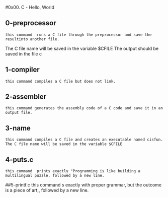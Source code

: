 #0x00. C - Hello, World
## 0-preprocessor
	this command  runs a C file through the preprocessor and save the resultinto another file.
The C file name will be saved in the variable $CFILE
The output should be saved in the file c
## 1-compiler
	this command compiles a C file but does not link.
## 2-assembler
	this command generates the assembly code of a C code and save it in an output file.
## 3-name
	this command compiles a C file and creates an executable named cisfun. The C file name will be saved in the variable $CFILE
## 4-puts.c
	this command  prints exactly "Programming is like building a multilingual puzzle, followed by a new line.
##5-printf.c
	this command s exactly with proper grammar, but the outcome is a piece of art,, followed by a new line.
